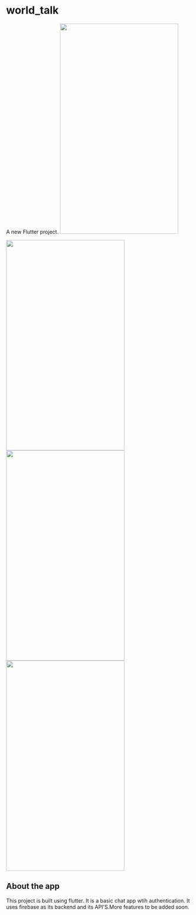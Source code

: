 # world_talk

A new Flutter project.
<img src="https://github.com/Leo-Development/world_talk/assets/160739845/c08e8076-a7a0-4004-a47a-c9b87c1a4ae0" width="320" height="568">

<img src="https://github.com/Leo-Development/world_talk/assets/160739845/53ffe201-05da-40f5-b407-ad87893df22b" width="320" height="568">

<img src="https://github.com/Leo-Development/world_talk/assets/160739845/e50eb0d1-fd37-4906-9311-db0936a8a3de" width="320" height="568">

<img src="https://github.com/Leo-Development/world_talk/assets/160739845/55c53ecc-b84b-4d88-bfb7-7f8b4a0da088" width="320" height="568">

## About the app

This project is built using flutter. It is a basic chat app wtih authentication. It uses firebase as its backend and its API'S.More features to be added soon.



